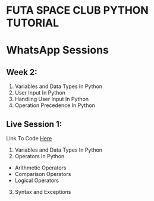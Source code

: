 # FUTA SPACE CLUB PYTHON TUTORIAL

# WhatsApp Sessions
Week 2:
---
1. Variables and Data Types In Python
2. User Input In Python
3. Handling User Input In Python
4. Operation Precedence In Python

Live Session 1:
---
Link To Code [Here](./Live%20Session/1/)
1. Variables and Data Types In Python
2. Operators In Python

- Arithmetic Operators
- Comparison Operators
- Logical Operators
3. Syntax and Exceptions